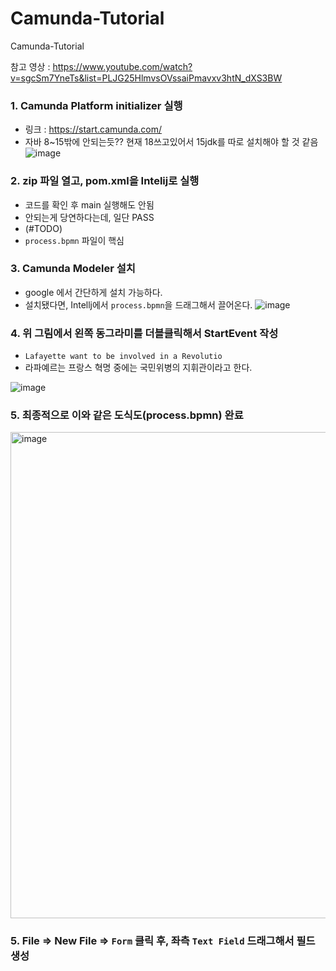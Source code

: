 # Camunda-Tutorial
Camunda-Tutorial

참고 영상 : https://www.youtube.com/watch?v=sgcSm7YneTs&list=PLJG25HlmvsOVssaiPmavxv3htN_dXS3BW


### 1. Camunda Platform initializer 실행
- 링크 : https://start.camunda.com/
- 자바 8~15밖에 안되는듯?? 현재 18쓰고있어서 15jdk를 따로 설치해야 할 것 같음
![image](https://user-images.githubusercontent.com/83193687/173275635-8a6973b6-af8b-448d-8046-6ea7c854c563.png)

### 2. zip 파일 열고, pom.xml을 Intelij로 실행
- 코드를 확인 후 main 실행해도 안됨
- 안되는게 당연하다는데, 일단 PASS 
- (#TODO)
- `process.bpmn` 파일이 핵심

### 3. Camunda Modeler 설치
- google 에서 간단하게 설치 가능하다.
- 설치됐다면, Intellj에서 `process.bpmn`을 드래그해서 끌어온다.
![image](https://user-images.githubusercontent.com/83193687/173276944-0d460dbb-9c44-4810-bf64-a16c30582fe7.png)

### 4. 위 그림에서 왼쪽 동그라미를 더블클릭해서 StartEvent 작성
- `Lafayette want to be involved in a Revolutio`
- 라파예르는 프랑스 혁명 중에는 국민위병의 지휘관이라고 한다.

![image](https://user-images.githubusercontent.com/83193687/173277352-c0e1c053-b449-4afb-80c1-6299932f18fe.png)

### 5. 최종적으로 이와 같은 도식도(process.bpmn) 완료
<img width="778" alt="image" src="https://user-images.githubusercontent.com/83193687/173506747-c384ef4c-b413-41bf-8aac-af4e400dcea3.png">

### 5. File => New File => `Form` 클릭 후, 좌측 `Text Field` 드래그해서 필드 생성
